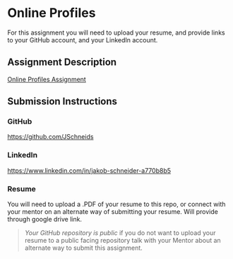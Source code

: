 # Online Profiles
For this assignment you will need to upload your resume, and provide links to your GitHub account, and your LinkedIn account.

## Assignment Description
[Online Profiles Assignment](https://education.launchcode.org/liftoff/assignments/online-profiles/)

## Submission Instructions

### GitHub
https://github.com/JSchneids

### LinkedIn
https://www.linkedin.com/in/jakob-schneider-a770b8b5

### Resume
You will need to upload a .PDF of your resume to this repo, or connect with your mentor on an alternate way of submitting your resume.
Will provide through google drive link.
> *Your GitHub repository is public* if you do not want to upload your resume to a public facing repository talk with your Mentor about an alternate way to submit this assignment.